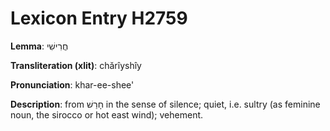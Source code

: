 # Lexicon Entry H2759

**Lemma**: חֲרִישִׁי

**Transliteration (xlit)**: chărîyshîy

**Pronunciation**: khar-ee-shee'

**Description**:
from חָרַשׁ in the sense of silence; quiet, i.e. sultry (as feminine noun, the sirocco or hot east wind); vehement.

